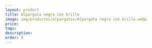 ```yaml
---
layout: product
title: Alpargata negra con brillo
image: img/productos/alpargatas/Alpargata negra con brillo.webp
price: 
tags: 
description: 
order: 0
---
```


